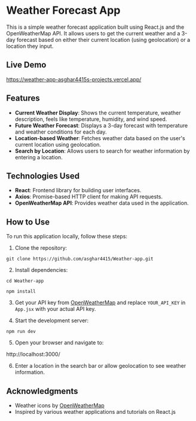 # Weather Forecast App


This is a simple weather forecast application built using React.js and the OpenWeatherMap API. It allows users to get the current weather and a 3-day forecast based on either their current location (using geolocation) or a location they input.

## Live Demo

https://weather-app-asghar4415s-projects.vercel.app/

## Features

- **Current Weather Display**: Shows the current temperature, weather description, feels like temperature, humidity, and wind speed.
- **Future Weather Forecast**: Displays a 3-day forecast with temperature and weather conditions for each day.
- **Location-based Weather**: Fetches weather data based on the user's current location using geolocation.
- **Search by Location**: Allows users to search for weather information by entering a location.

## Technologies Used

- **React**: Frontend library for building user interfaces.
- **Axios**: Promise-based HTTP client for making API requests.
- **OpenWeatherMap API**: Provides weather data used in the application.

## How to Use

To run this application locally, follow these steps:

1. Clone the repository:

`git clone https://github.com/asghar4415/Weather-app.git`


2. Install dependencies:

`cd Weather-app`

`npm install`


3. Get your API key from [OpenWeatherMap](https://openweathermap.org/api) and replace `YOUR_API_KEY` in `App.jsx` with your actual API key.

4. Start the development server:

`npm run dev`

5. Open your browser and navigate to:

http://localhost:3000/



6. Enter a location in the search bar or allow geolocation to see weather information.

## Acknowledgments

- Weather icons by [OpenWeatherMap](https://openweathermap.org/weather-conditions)
- Inspired by various weather applications and tutorials on React.js



